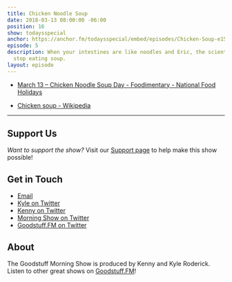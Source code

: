 ```yaml
---
title: Chicken Noodle Soup
date: 2018-03-13 08:00:00 -06:00
position: 16
show: todaysspecial
anchor: https://anchor.fm/todaysspecial/embed/episodes/Chicken-Soup-e15p58/a-a2l4u9
episode: 5
description: When your intestines are like noodles and Eric, the scientist, won't
  stop eating soup.
layout: episode
---
```


* [March 13 – Chicken Noodle Soup Day - Foodimentary - National Food Holidays](https://foodimentary.com/2012/03/13/march-13-chicken-noodle-soup-day/)

* [Chicken soup - Wikipedia](https://en.wikipedia.org/wiki/Chicken_soup)

***

## Support Us
*Want to support the show?* Visit our [Support page](https://goodstuff.fm/support) to help make this show possible!

## Get in Touch
* [Email](mailto:kyle@goodstuff.fm)
* [Kyle on Twitter](http://twitter.com/dogburps)
* [Kenny on Twitter](http://twitter.com/pizzarobotics)
* [Morning Show on Twitter](http://twitter.com/morningshowam)
* [Goodstuff.FM on Twitter](http://twitter.com/goodstufffm)

## About
The Goodstuff Morning Show is produced by Kenny and Kyle Roderick. Listen to other great shows on [Goodstuff.FM](http://goodstuff.fm/shows)!